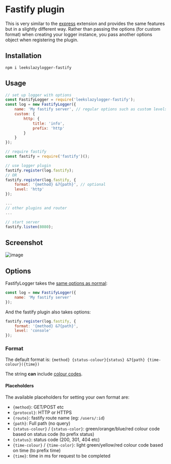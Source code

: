 # Fastify plugin

This is very similar to the [express](./express) extension and provides the same features but in a slightly different way. Rather than passing the options (for custom format) when creating your logger instance, you pass another options object when registering the plugin.

## Installation

`npm i leekslazylogger-fastify`

## Usage

```js
// set up logger with options
const FastifyLogger = require('leekslazylogger-fastify');
const log = new FastifyLogger({
	name: 'My fastify server', // regular options such as custom levels
	custom: {
		http: {
			title: 'info',
			prefix: 'http'
		}
	}
});

// require fastify
const fastify = require('fastify')();

// use logger plugin
fastify.register(log.fastify);
// OR
fastify.register(log.fastify, {
	format: '{method} &7{path}', // optional
	level: 'http'
});

...
// other plugins and router
...

// start server
fastify.listen(8080);
```

## Screenshot

![image](https://i.imgur.com/1anKOAc.png)

## Options

FastifyLogger takes the [same options as normal](/customisation/options/):

```js
const log = new FastifyLogger({
	name: 'My fastify server'
});
```

And the fastify plugin also takes options:

```js
fastify.register(log.fastify, {
	format: '{method} &7{path}',
	level: 'console'
});
```

### Format

The default format is:
`{method} {status-colour}{status} &7{path} {time-colour}({time})`

The string **can** include [colour codes](/colours-and-styles/#leeksjs-short-codes).

#### Placeholders

The available placeholders for setting your own format are:

- `{method}`: GET/POST etc
- `{protocol}`: HTTP or HTTPS
- `{route}`: fastify route name (eg: `/users/:id`)
- `{path}`: Full path (no query)
- `{status-colour}` / `{status-color}`: green/orange/blue/red colour code based on status code (to prefix status)
- `{status}`: status code (200, 301, 404 etc)
- `{time-colour}` / `{time-color}`: light green/yellow/red colour code based on time (to prefix time)
- `{time}`: time in ms for request to be completed
